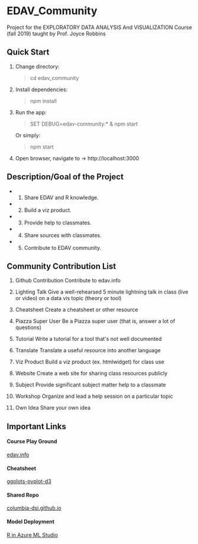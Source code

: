 # EDAV_Community

Project for the EXPLORATORY DATA ANALYSIS And VISUALIZATION Course (fall 2019) taught by Prof. Joyce Robbins

## Quick Start
1. Change directory:
    > cd edav_community

2. Install dependencies:
    > npm install

3. Run the app:
    > SET DEBUG=edav-community:* & npm start
   
   Or simply:
    > npm start

4. Open browser, navigate to -> http://localhost:3000

## Description/Goal of the Project

* 1. Share EDAV and R knowledge.
* 2. Build a viz product.
* 3. Provide help to classmates.
* 4. Share sources with classmates.
* 5. Contribute to EDAV community.

## Community Contribution List
1. Github Contribution
Contribute to edav.info

2. Lighting Talk
Give a well-rehearsed 5 minute lightning talk in class (live or video) on a data vis topic (theory or tool)

3. Cheatsheet
Create a cheatsheet or other resource

4. Piazza Super User
Be a Piazza super user (that is, answer a lot of questions)

5. Tutorial
Write a tutorial for a tool that's not well documented

6. Translate
Translate a useful resource into another language

7. Viz Product
Build a viz product (ex. htmlwidget) for class use

8. Website
Create a web site for sharing class resources publicly

9. Subject
Provide significant subject matter help to a classmate

10. Workshop
Organize and lead a help session on a particular topic

11. Own Idea
Share your own idea

## Important Links

#### Course Play Ground
[edav.info](https://edav.info/)
#### Cheatsheet
[ggplots-pyplot-d3](https://raw.githubusercontent.com/columbia-dsi/edav_community/master/public/data/GrammarMapper_ggplot2%2Bpyplot%2Bd3.PNG)
#### Shared Repo
[columbia-dsi.github.io](https://columbia-dsi.github.io)</a></p>
#### Model Deployment
[R in Azure ML Studio](https://azure.microsoft.com/en-us/resources/videos/r-in-ml-studio/)</a></p>
